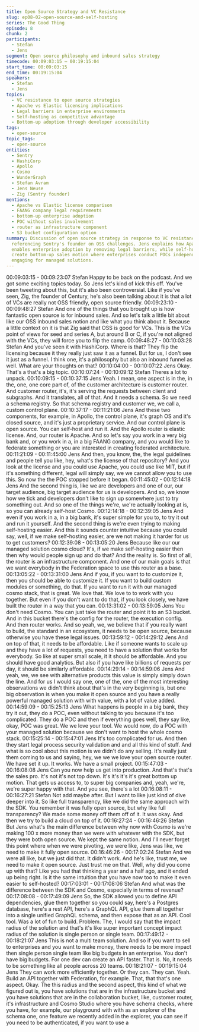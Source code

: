 ```yaml
---
title: Open Source Strategy and VC Resistance
slug: ep08-02-open-source-and-self-hosting
series: The Good Thing
episode: 8
chunk: 2
participants:
  - Stefan
  - Jens
segment: Open source philosophy and inbound sales strategy
timecode: 00:09:03:15 – 00:19:15:04
start_time: 00:09:03:15
end_time: 00:19:15:04
speakers:
  - Stefan
  - Jens
topics:
  - VC resistance to open source strategies
  - Apache vs Elastic licensing implications
  - Legal barriers in enterprise environments
  - Self-hosting as competitive advantage
  - Bottom-up adoption through developer accessibility
tags:
  - open-source
topic_tags:
  - open-source
entities:
  - Sentry
  - HashiCorp
  - Apollo
  - Cosmo
  - WunderGraph
  - Stefan Avram
  - Jens Neuse
  - Zig (Sentry founder)
mentions:
  - Apache vs Elastic license comparison
  - FAANG company legal requirements
  - bottom-up enterprise adoption
  - POC without sales involvement
  - router as infrastructure component
  - S3 bucket configuration option
summary: Discussion of open source strategy in response to VC resistance, with Stefan
  referencing Sentry's founder on OSS challenges. Jens explains how Apache licensing
  enables enterprise adoption by removing legal barriers, while self-hosting capabilities
  create bottom-up sales motion where enterprises conduct POCs independently before
  engaging for managed solutions.
---
```


00:09:03:15 - 00:09:23:07
Stefan
Happy to be back on the podcast. And we got some exciting topics today. So Jens let's kind of
kick this off. You've been tweeting about this, but it's also been controversial. Like if you've seen,
Zig, the founder of Century, he's also been talking about it is that a lot of VCs are really not OSS
friendly, open source friendly.
00:09:23:10 - 00:09:48:27
Stefan
And one of the things that you brought up is how fantastic open source is for inbound sales. And
so let's talk a little bit about like our OSS inbound sales notion and like what you think about it.
Because a little context on it is that Zig said that OSS is good for VCs. This is the VCs point of
views for seed and series A, but around B or C, if you're not aligned with the VCs, they will force
you to flip the camp.
00:09:48:27 - 00:10:03:28
Stefan
And you've seen it with HashiCorp. Where is that? They flip the licensing because it they really
just saw it as a funnel. But for us, I don't see it just as a funnel. I think one, it's a philosophy but
also an inbound funnel as well. What are your thoughts on that?
00:10:04:00 - 00:10:07:22
Jens
Okay. That's a that's a big topic.
00:10:07:24 - 00:10:09:12
Stefan
Theres a lot to unpack.
00:10:09:15 - 00:10:37:15
Jens
Yeah. I mean, one aspect is in the, in the, one, one core part of, of the customer architecture is
customer router. And customer router, it's, it's serving the requests between client and
subgraphs. And it translates, all of that. And it needs a schema. So we need a schema registry.
So that schema registry and customer we, we call a, custom control plane.
00:10:37:17 - 00:11:21:06
Jens
And these two components, for example, in Apollo, the control plane, it's graph OS and it's
closed source, and it's just a proprietary service. And our control plane is open source. You can
self-host and run it. And the Apollo router is elastic license. And, our router is Apache. And so
let's say you work in a very big bank and, or you work in a, in a big FAANG company, and you
would like to federate something or you are interested in creating federated architecture.
00:11:21:09 - 00:11:45:00
Jens
And then, you know, the, the legal guidelines and people tell you like, hey, what's the license of
that repository? And you look at the license and you could use Apache, you could use like MIT,
but if it's something different, legal will simply say, we we cannot allow you to use this. So now
the the POC stopped before it began.
00:11:45:02 - 00:12:14:18
Jens
And the second thing is, like we are developers and one of our, our target audience, big target
audience for us is developers. And so, we know how we tick and developers don't like to sign up
somewhere just to try something out. And so one of the things we're, we're actually looking at is,
so you can already self-host Cosmo.
00:12:14:18 - 00:12:39:05
Jens
And even if you work in a, in a big bank, it's super simple for you to, to try it out and run it
yourself. And the second thing is we're even trying to making self-hosting easier. And this it
sounds counter intuitive because you could say, well, if we make self-hosting easier, are we not
making it harder for us to get customers?
00:12:39:08 - 00:13:05:20
Jens
Because like our our managed solution cosmo cloud? It's, if we make self-hosting easier then
then why would people sign up and do that? And the reality is. So first of all, the router is an
infrastructure component. And one of our main goals is that we want everybody in the
Federation space to use this router as a base.
00:13:05:22 - 00:13:31:00
Jens
And if you, if you want to to customize it, then you should be able to customize it. If you want to
build custom modules or something, do that. If you want to run it with our managed cosmo
stack, that is great. We love that. We love to to work with you together. But even if you don't
want to do that, if you look closely, we have built the router in a way that you can.
00:13:31:02 - 00:13:59:05
Jens
You don't need Cosmo. You can just take the router and point it to an S3 bucket. And in this
bucket there's the config for the router, the execution config. And then router works. And so
yeah, we, we believe that if you really want to build, the standard in an ecosystem, it needs to
be open source, because otherwise you have these legal issues.
00:13:59:12 - 00:14:29:12
Jens
And on top of that, it needs to be affordable. Like if someone wants to scale up and they have a
lot of requests, you need to have a solution that works for everybody. So like at super small
scale, it it should be affordable. And you should have good analytics. But also if you have like
billions of requests per day, it should be similarly affordable.
00:14:29:14 - 00:14:59:06
Jens
And yeah, we, we see with alternative products this value is simply simply down the line. And for
us I would say one, one of the, one of the most interesting observations we didn't think about
that's in the very beginning is, but one big observation is when you make it open source and you
have a really powerful managed solution with with value, with a lot of value added.
00:14:59:09 - 00:15:25:13
Jens
What happens is people in a big bank, they try it out, they do a POC, even without talking to you
because it's too complicated. They do a POC and then if everything goes well, they say like,
okay, POC was great. We we love your tool. We would now, do a POC with your managed
solution because we don't want to host the whole cosmo stack.
00:15:25:14 - 00:15:47:01
Jens
It's too complicated for us. And then they start legal process security validation and and all this
kind of stuff. And what is so cool about this motion is we didn't do any selling. It's really just them
coming to us and saying, hey, we we we love your open source router. We have set it up. It
works. We have a small project.
00:15:47:03 - 00:16:08:08
Jens
Can you now help us get into production. And that's that's the sales pro. It's not it's not top
down. It's it's it's it's great bottom up motion. That gets us access to, to super big companies
and, yeah, we're, we're super happy with that. And you see, there's a lot
00:16:08:11 - 00:16:27:21
Stefan
Not add maybe after. But I want to like just kind of dive deeper into it. So like full transparency,
like we did the same approach with the SDK. You remember it was fully open source, but why
like full transparency? We made some money off them off of it. It was okay. And then we try to
build a cloud on top of it.
00:16:27:24 - 00:16:46:26
Stefan
But Jens what's the main difference between why now with Cosmo is we're making 100 x more
money than we were with whatever with the SDK, but they were both open source. We kept the
same notion. And I'll never forget this point where when we were pivoting, we were like, Jens
was like, we need to make it fully open source.
00:16:46:26 - 00:17:02:24
Stefan
And we were all like, but we just did that. It didn't work. And he's like, trust me, we need to make
it open source. Just trust me on that. Well, why did you come up with that? Like you had that
thinking a year and a half ago, and it ended up being right. Is it the same intuition that you have
now too to make it even easier to self-hosted?
00:17:03:01 - 00:17:08:06
Stefan
And what was the difference between the SDK and Cosmo, especially in terms of revenue?
00:17:08:08 - 00:17:49:09
Jens
So, the SDK allowed you to define API dependencies, glue them together so you could say,
here's a Postgres database, here's a rest API, here's a GraphQL API, glue them all together into
a single unified GraphQL schema, and then expose that as an API. Cool tool. Was a lot of fun to
build. Problem. The, I would say that the impact radius of the solution and that's it's like super
important concept impact radius of the solution is single person or single team.
00:17:49:12 - 00:18:21:07
Jens
This is not a multi team solution. And so if you want to sell to enterprises and you want to make
money, there needs to be more impact then single person single team like big budgets in an
enterprise. You don't have big budgets. For one dev can create an API faster. That is. No, it
needs to be something like all people across 20 teams.
00:18:21:07 - 00:19:15:04
Jens
They can work more efficiently together. Or they can. They can. Yeah. Build an API together with
Federation, for example. That, that that's one aspect. Okay. The this radius and the second
aspect, this kind of what we figured out is, you have solutions that are in the infrastructure
bucket and you have solutions that are in the collaboration bucket, like, customer router, it's
infrastructure and Cosmo Studio where you have schema checks, where you have, for example,
our playground with with as an explorer of the schema one, one feature we recently added in
the explorer, you can see if you need to be authenticated, if you want to use a